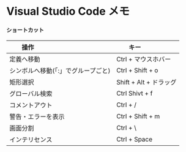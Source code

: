 # Visual Studio Code メモ

#### ショートカット

|　　操作                               |　　キー                    |
|:--------------------------------------|:---------------------------|
| 定義へ移動                            |  Ctrl + マウスホバー       |
| シンボルへ移動(「:」でグループごと)   |  Ctrl + Shift + o          |
| 矩形選択                              |  Shift + Alt + ドラッグ    |
| グローバル検索                        |  Ctrl Shivt + f            |
| コメントアウト                        |  Ctrl + /                  |
| 警告・エラーを表示                    |  Ctrl + Shift + m          |
| 画面分割                              |  Ctrl + \                  |
| インテリセンス                        |  Ctrl + Space              |



